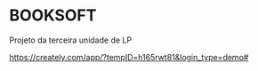 # BOOKSOFT
Projeto da terceira unidade de LP

https://creately.com/app/?tempID=h165rwt81&login_type=demo#
